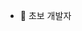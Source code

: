 - 👋 초보 개발자
<!---
SeungYANG96/SeungYANG96 is a ✨ special ✨ repository because its `README.md` (this file) appears on your GitHub profile.
You can click the Preview link to take a look at your changes.
--->
